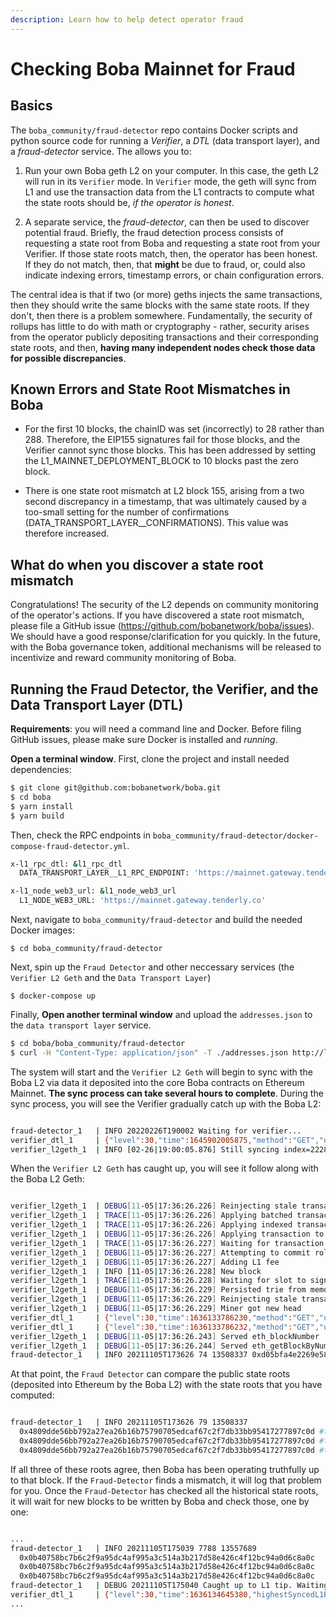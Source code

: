 ```yaml
---
description: Learn how to help detect operator fraud
---
```


# Checking Boba Mainnet for Fraud

## Basics

The `boba_community/fraud-detector` repo contains Docker scripts and python source code for running a *Verifier*, a *DTL* (data transport layer), and a *fraud-detector* service. The allows you to:

1. Run your own Boba geth L2 on your computer. In this case, the geth L2 will run in its `Verifier` mode. In `Verifier` mode, the geth will sync from L1 and use the transaction data from the L1 contracts to compute what the state roots should be, *if the operator is honest*.

2. A separate service, the *fraud-detector*, can then be used to discover potential fraud. Briefly, the fraud detection process consists of requesting a state root from Boba and requesting a state root from your Verifier. If those state roots match, then, the operator has been honest. If they do not match, then, that **might** be due to fraud, or, could also indicate indexing errors, timestamp errors, or chain configuration errors.

The central idea is that if two (or more) geths injects the same transactions, then they should write the same blocks with the same state roots. If they don't, then there is a problem somewhere. Fundamentally, the security of rollups has little to do with math or cryptography - rather, security arises from the operator publicly depositing transactions and their corresponding state roots, and then, **having many independent nodes check those data for possible discrepancies**.

## Known Errors and State Root Mismatches in Boba

* For the first 10 blocks, the chainID was set (incorrectly) to 28 rather than 288. Therefore, the EIP155 signatures fail for those blocks, and the Verifier cannot sync those blocks. This has been addressed by setting the L1_MAINNET_DEPLOYMENT_BLOCK to 10 blocks past the zero block.

* There is one state root mismatch at L2 block 155, arising from a two second discrepancy in a timestamp, that was ultimately caused by a too-small setting for the number of confirmations (DATA_TRANSPORT_LAYER__CONFIRMATIONS). This value was therefore increased.

## What do when you discover a state root mismatch

Congratulations! The security of the L2 depends on community monitoring of the operator's actions. If you have discovered a state root mismatch, please file a GitHub issue (https://github.com/bobanetwork/boba/issues). We should have a good response/clarification for you quickly. In the future, with the Boba governance token, additional mechanisms will be released to incentivize and reward community monitoring of Boba.

## Running the Fraud Detector, the Verifier, and the Data Transport Layer (DTL)

**Requirements**: you will need a command line and Docker. Before filing GitHub issues, please make sure Docker is installed and *running*.

**Open a terminal window**. First, clone the project and install needed dependencies:

```bash
$ git clone git@github.com:bobanetwork/boba.git
$ cd boba
$ yarn install
$ yarn build
```

Then, check the RPC endpoints in `boba_community/fraud-detector/docker-compose-fraud-detector.yml`.

```bash
x-l1_rpc_dtl: &l1_rpc_dtl
  DATA_TRANSPORT_LAYER__L1_RPC_ENDPOINT: 'https://mainnet.gateway.tenderly.co'

x-l1_node_web3_url: &l1_node_web3_url
  L1_NODE_WEB3_URL: 'https://mainnet.gateway.tenderly.co'
```

Next, navigate to `boba_community/fraud-detector` and build the needed Docker images:

```
$ cd boba_community/fraud-detector
```

Next, spin up the `Fraud Detector` and other neccessary services (the `Verifier L2 Geth` and the `Data Transport Layer`)

```
$ docker-compose up
```

Finally, **Open another terminal window** and upload the `addresses.json` to the `data transport layer` service.

```bash
$ cd boba/boba_community/fraud-detector
$ curl -H "Content-Type: application/json" -T ./addresses.json http://localhost:8080/addresses.json
```

The system will start and the `Verifier L2 Geth` will begin to sync with the Boba L2 via data it deposited into the core Boba contracts on Ethereum Mainnet. **The sync process can take several hours to complete**. During the sync process, you will see the Verifier gradually catch up with the Boba L2:

```bash

fraud-detector_1   | INFO 20220226T190002 Waiting for verifier...
verifier_dtl_1     | {"level":30,"time":1645902005875,"method":"GET","url":"/eth/syncing?backend=l1","elapsed":1,"msg":"Served HTTP Request"}
verifier_l2geth_1  | INFO [02-26|19:00:05.876] Still syncing index=2228 tip=363424

```

When the `Verifier L2 Geth` has caught up, you will see it follow along with the Boba L2 Geth:

```bash

verifier_l2geth_1  | DEBUG[11-05|17:36:26.226] Reinjecting stale transactions           count=0
verifier_l2geth_1  | TRACE[11-05|17:36:26.226] Applying batched transaction             index=7828
verifier_l2geth_1  | TRACE[11-05|17:36:26.226] Applying indexed transaction             index=7828
verifier_l2geth_1  | DEBUG[11-05|17:36:26.226] Applying transaction to tip              index=7828  hash=0xbfbc45382be5b47ec39398af8db5401a39d0826201d10103e49d0821d425d40e origin=sequencer
verifier_l2geth_1  | TRACE[11-05|17:36:26.227] Waiting for transaction to be added to chain hash=0xbfbc45382be5b47ec39398af8db5401a39d0826201d10103e49d0821d425d40e
verifier_l2geth_1  | DEBUG[11-05|17:36:26.227] Attempting to commit rollup transaction  hash=0xbfbc45382be5b47ec39398af8db5401a39d0826201d10103e49d0821d425d40e
verifier_l2geth_1  | DEBUG[11-05|17:36:26.227] Adding L1 fee                            l1-fee=9693
verifier_l2geth_1  | INFO [11-05|17:36:26.228] New block                                index=7828  l1-timestamp=1636132977 l1-blocknumber=13557931 tx-hash=0xbfbc45382be5b47ec39398af8db5401a39d0826201d10103e49d0821d425d40e queue-orign=sequencer gas=234861  fees=0.00234861      elapsed=1.375ms
verifier_l2geth_1  | TRACE[11-05|17:36:26.228] Waiting for slot to sign and propagate   delay=0s
verifier_l2geth_1  | DEBUG[11-05|17:36:26.229] Persisted trie from memory database      nodes=48 size=14.23KiB  time=456.119µs   gcnodes=0 gcsize=0.00B gctime=0s livenodes=1 livesize=-1868160.00B
verifier_l2geth_1  | DEBUG[11-05|17:36:26.229] Reinjecting stale transactions           count=0
verifier_l2geth_1  | DEBUG[11-05|17:36:26.229] Miner got new head                       height=7829 block-hash=0x2a4ec268eb3816a09365880ad2e5fc8b89a5570e555838c2b93ccae21157af30 tx-hash=0xbfbc45382be5b47ec39398af8db5401a39d0826201d10103e49d0821d425d40e tx-hash=0xbfbc45382be5b47ec39398af8db5401a39d0826201d10103e49d0821d425d40e
verifier_dtl_1     | {"level":30,"time":1636133786230,"method":"GET","url":"/batch/transaction/latest","elapsed":1,"msg":"Served HTTP Request"}
verifier_dtl_1     | {"level":30,"time":1636133786232,"method":"GET","url":"/batch/transaction/latest","elapsed":1,"msg":"Served HTTP Request"}
verifier_l2geth_1  | DEBUG[11-05|17:36:26.243] Served eth_blockNumber                   conn=172.18.0.4:44544 reqid=147 t=24.086µs
verifier_l2geth_1  | DEBUG[11-05|17:36:26.244] Served eth_getBlockByNumber              conn=172.18.0.4:44544 reqid=148 t=177.276µs
fraud-detector_1   | INFO 20211105T173626 74 13508337 0xd05bfa4e2269e584b95348b070673d2f64a5ee8dbb198f7fa78ee7deac338007 0xd05bfa4e2269e584b95348b070673d2f64a5ee8dbb198f7fa78ee7deac338007 0xd05bfa4e2269e584b95348b070673d2f64a5ee8dbb198f7fa78ee7deac338007

```

At that point, the `Fraud Detector` can compare the public state roots (deposited into Ethereum by the Boba L2) with the state roots that you have computed:

```bash

fraud-detector_1   | INFO 20211105T173626 79 13508337
  0x4809dde56bb792a27ea26b16b75790705edcaf67c2f7db33bb95417277897c0d #the SCC-STATEROOT, written into Ethereum by Boba
  0x4809dde56bb792a27ea26b16b75790705edcaf67c2f7db33bb95417277897c0d #the L2-STATEROOT, as reported by Boba
  0x4809dde56bb792a27ea26b16b75790705edcaf67c2f7db33bb95417277897c0d #the VERIFIER-STATEROOT you just calculated

```

If all three of these roots agree, then Boba has been operating truthfully up to that block. If the `Fraud-Detector` finds a mismatch, it will log that problem for you. Once the `Fraud-Detector` has checked all the historical state roots, it will wait for new blocks to be written by Boba and check those, one by one:

```bash

...
fraud-detector_1   | INFO 20211105T175039 7788 13557689
  0x0b40758bc7b6c2f9a95dc4af995a3c514a3b217d58e426c4f12bc94a0d6c8a0c
  0x0b40758bc7b6c2f9a95dc4af995a3c514a3b217d58e426c4f12bc94a0d6c8a0c
  0x0b40758bc7b6c2f9a95dc4af995a3c514a3b217d58e426c4f12bc94a0d6c8a0c
fraud-detector_1   | DEBUG 20211105T175040 Caught up to L1 tip. Waiting for new events from startBlock 13557996
verifier_dtl_1     | {"level":30,"time":1636134645380,"highestSyncedL1Block":13558055,"targetL1Block":13558056,"msg":"Synchronizing events from Layer 1 (Ethereum)"}
...

```
